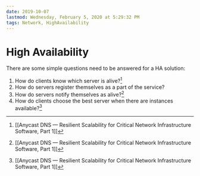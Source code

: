 ```yaml
---
date: 2019-10-07
lastmod: Wednesday, February 5, 2020 at 5:29:32 PM
tags: Network, HighAvailability
---
```

# High Availability

There are some simple questions need to be answered for a HA solution:
1. How do clients know which server is alive?[^0FC935AD12D9]
2. How do servers register themselves as a part of the service?
3. How do servers notify themselves as alive?[^0FC935AD12D9]
4. How do clients choose the best server when there are instances available?[^0FC935AD12D9]



[^0FC935AD12D9]: [[Anycast DNS — Resilient Scalability for Critical Network Infrastructure Software, Part 1]]
